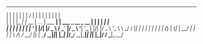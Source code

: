  _   _       _      ___  ___          _                 _    _      _     
| | | |     | |     |  \/  |         | |               | |  | |    | |    
| | | |_   _| |_ __ | .  . | ___   __| | ___ _ __ _ __ | |  | | ___| |__  
| | | | | | | | '_ \| |\/| |/ _ \ / _` |/ _ \ '__| '_ \| |/\| |/ _ \ '_ \ 
\ \_/ / |_| | | | | | |  | | (_) | (_| |  __/ |  | | | \  /\  /  __/ |_) |
 \___/ \__,_|_|_| |_\_|  |_/\___/ \__,_|\___|_|  |_| |_|\/  \/ \___|_.__/ 
                                                                          
                                                                          


